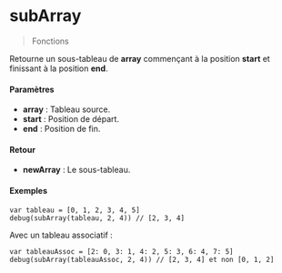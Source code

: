 # subArray
> Fonctions

Retourne un sous-tableau de <b>array</b> commençant à la position <b>start</b> et finissant à la position <b>end</b>.

#### Paramètres

- **array** : Tableau source.
- **start** : Position de départ.
- **end** : Position de fin.

#### Retour

- **newArray** : Le sous-tableau.

#### Exemples

```
var tableau = [0, 1, 2, 3, 4, 5]
debug(subArray(tableau, 2, 4)) // [2, 3, 4]
```

Avec un tableau associatif :
```
var tableauAssoc = [2: 0, 3: 1, 4: 2, 5: 3, 6: 4, 7: 5]
debug(subArray(tableauAssoc, 2, 4)) // [2, 3, 4] et non [0, 1, 2]
```